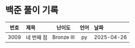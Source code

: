 # 백준 풀이 기록

| 번호 | 제목 | 난이도 | 언어 | 날짜 |
|:---:|:---|:---:|:---:|:---|
| 3009 | 네 번째 점 | Bronze III | py | 2025-04-26 |
